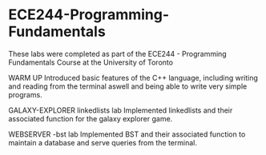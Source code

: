 # ECE244-Programming-Fundamentals
These labs were completed as part of the ECE244 - Programming Fundamentals Course at the University of Toronto

WARM UP
Introduced basic features of the C++ language, including writing and reading from the terminal aswell and being able to write very simple programs.

GALAXY-EXPLORER linkedlists lab
Implemented linkedlists and their associated function for the galaxy explorer game. 

WEBSERVER -bst lab
Implemented BST and their associated function to maintain a database and serve queries from the terminal.

